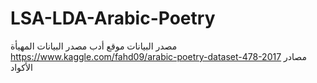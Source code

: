 # LSA-LDA-Arabic-Poetry

مصدر البيانات موقع أدب
مصدر البيانات المهيأة https://www.kaggle.com/fahd09/arabic-poetry-dataset-478-2017
مصادر الأكواد
